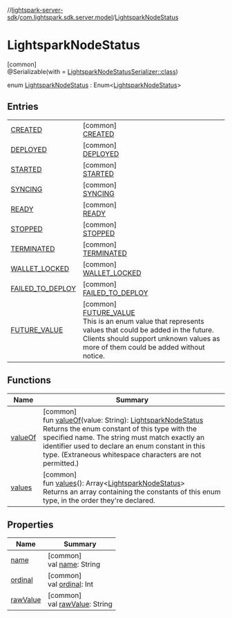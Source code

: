 //[lightspark-server-sdk](../../../index.md)/[com.lightspark.sdk.server.model](../index.md)/[LightsparkNodeStatus](index.md)

# LightsparkNodeStatus

[common]\
@Serializable(with = [LightsparkNodeStatusSerializer::class](../-lightspark-node-status-serializer/index.md))

enum [LightsparkNodeStatus](index.md) : Enum&lt;[LightsparkNodeStatus](index.md)&gt;

## Entries

| | |
|---|---|
| [CREATED](-c-r-e-a-t-e-d/index.md) | [common]<br>[CREATED](-c-r-e-a-t-e-d/index.md) |
| [DEPLOYED](-d-e-p-l-o-y-e-d/index.md) | [common]<br>[DEPLOYED](-d-e-p-l-o-y-e-d/index.md) |
| [STARTED](-s-t-a-r-t-e-d/index.md) | [common]<br>[STARTED](-s-t-a-r-t-e-d/index.md) |
| [SYNCING](-s-y-n-c-i-n-g/index.md) | [common]<br>[SYNCING](-s-y-n-c-i-n-g/index.md) |
| [READY](-r-e-a-d-y/index.md) | [common]<br>[READY](-r-e-a-d-y/index.md) |
| [STOPPED](-s-t-o-p-p-e-d/index.md) | [common]<br>[STOPPED](-s-t-o-p-p-e-d/index.md) |
| [TERMINATED](-t-e-r-m-i-n-a-t-e-d/index.md) | [common]<br>[TERMINATED](-t-e-r-m-i-n-a-t-e-d/index.md) |
| [WALLET_LOCKED](-w-a-l-l-e-t_-l-o-c-k-e-d/index.md) | [common]<br>[WALLET_LOCKED](-w-a-l-l-e-t_-l-o-c-k-e-d/index.md) |
| [FAILED_TO_DEPLOY](-f-a-i-l-e-d_-t-o_-d-e-p-l-o-y/index.md) | [common]<br>[FAILED_TO_DEPLOY](-f-a-i-l-e-d_-t-o_-d-e-p-l-o-y/index.md) |
| [FUTURE_VALUE](-f-u-t-u-r-e_-v-a-l-u-e/index.md) | [common]<br>[FUTURE_VALUE](-f-u-t-u-r-e_-v-a-l-u-e/index.md)<br>This is an enum value that represents values that could be added in the future. Clients should support unknown values as more of them could be added without notice. |

## Functions

| Name | Summary |
|---|---|
| [valueOf](value-of.md) | [common]<br>fun [valueOf](value-of.md)(value: String): [LightsparkNodeStatus](index.md)<br>Returns the enum constant of this type with the specified name. The string must match exactly an identifier used to declare an enum constant in this type. (Extraneous whitespace characters are not permitted.) |
| [values](values.md) | [common]<br>fun [values](values.md)(): Array&lt;[LightsparkNodeStatus](index.md)&gt;<br>Returns an array containing the constants of this enum type, in the order they're declared. |

## Properties

| Name | Summary |
|---|---|
| [name](../-withdrawal-request-status/-f-u-t-u-r-e_-v-a-l-u-e/index.md#-372974862%2FProperties%2F-1086033721) | [common]<br>val [name](../-withdrawal-request-status/-f-u-t-u-r-e_-v-a-l-u-e/index.md#-372974862%2FProperties%2F-1086033721): String |
| [ordinal](../-withdrawal-request-status/-f-u-t-u-r-e_-v-a-l-u-e/index.md#-739389684%2FProperties%2F-1086033721) | [common]<br>val [ordinal](../-withdrawal-request-status/-f-u-t-u-r-e_-v-a-l-u-e/index.md#-739389684%2FProperties%2F-1086033721): Int |
| [rawValue](raw-value.md) | [common]<br>val [rawValue](raw-value.md): String |
